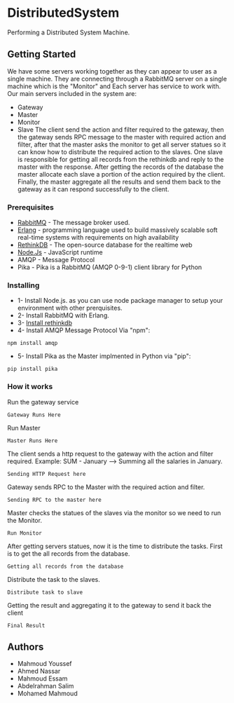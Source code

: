 # DistributedSystem
Performing a Distributed System Machine.

## Getting Started
We have some servers working together as they can appear to user as a single machine. They are connecting through a RabbitMQ server on a single machine which is the "Monitor" and Each server has service to work with. Our main servers included in the system are:
* Gateway
* Master
* Monitor
* Slave
The client send the action and filter required to the gateway, then the gateway sends RPC message to the master with required action and filter, after that the master asks the monitor to get all server statues so it can know how to distribute the required action to the slaves. One slave is responsible for getting all records from the rethinkdb and reply to the master with the response. After getting the records of the database the master allocate each slave a portion of the action required by the client. Finally, the master aggregate all the results and send them back to the gateway as it can respond successfully to the client.
### Prerequisites
* [RabbitMQ](https://www.rabbitmq.com) - The message broker used.
* [Erlang](https://www.erlang.org) - programming language used to build massively scalable soft real-time systems with requirements on high availability
* [RethinkDB](https://rethinkdb.com) - The open-source database for the realtime web
* [Node.Js](https://nodejs.org/en/) - JavaScript runtime
* AMQP - Message Protocol
* Pika - Pika is a RabbitMQ (AMQP 0-9-1) client library for Python

### Installing
* 1- Install Node.js. as you can use node package manager to setup your environment with other prerquisites.
* 2- Install RabbitMQ with Erlang.
* 3- [Install rethinkdb](https://rethinkdb.com/docs/install/windows/)
* 4- Install AMQP Message Protocol Via "npm":
```
npm install amqp
```
* 5- Install  Pika as the Master implmented in Python via "pip":
```
pip install pika
```
### How it works
Run the gateway service
```
Gateway Runs Here
```
Run Master
```
Master Runs Here
```
The client sends a http request to the gateway with the action and filter required.
Example: SUM - January --> Summing all the salaries in January.
```
Sending HTTP Request here
```
Gateway sends RPC to the Master with the required action and filter.
```
Sending RPC to the master here
```
Master checks the statues of the slaves via the monitor so we need to run the Monitor.
```
Run Monitor
```
After getting servers statues, now it is the time to distribute the tasks. First is to get the all records from the database.
```
Getting all records from the database
```
Distribute the task to the slaves.
```
Distribute task to slave
```
Getting the result and aggregating it to the gateway to send it back the client
```
Final Result
```

## Authors

* Mahmoud Youssef
* Ahmed Nassar
* Mahmoud Essam
* Abdelrahman Salim
* Mohamed Mahmoud
